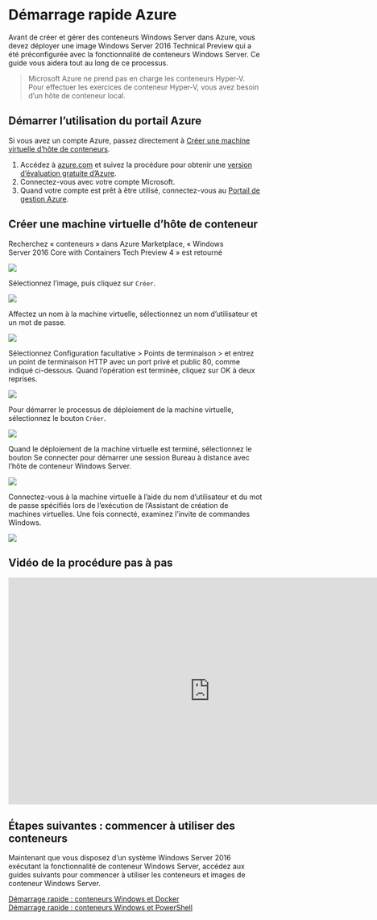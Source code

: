 



# Démarrage rapide Azure

Avant de créer et gérer des conteneurs Windows Server dans Azure, vous devez déployer une image Windows Server 2016 Technical Preview qui a été préconfigurée avec la fonctionnalité de conteneurs Windows Server. Ce guide vous aidera tout au long de ce processus.

> Microsoft Azure ne prend pas en charge les conteneurs Hyper-V. Pour effectuer les exercices de conteneur Hyper-V, vous avez besoin d’un hôte de conteneur local.

## Démarrer l’utilisation du portail Azure

Si vous avez un compte Azure, passez directement à [Créer une machine virtuelle d’hôte de conteneurs](#CreateacontainerhostVM).

1. Accédez à [azure.com](https://azure.com) et suivez la procédure pour obtenir une [version d’évaluation gratuite d’Azure](https://azure.microsoft.com/en-us/pricing/free-trial/).
2. Connectez-vous avec votre compte Microsoft.
3. Quand votre compte est prêt à être utilisé, connectez-vous au [Portail de gestion Azure](https://portal.azure.com).

## Créer une machine virtuelle d’hôte de conteneur

Recherchez « conteneurs » dans Azure Marketplace, « Windows Server 2016 Core with Containers Tech Preview 4 » est retourné

![](./media/newazure1.png)

Sélectionnez l’image, puis cliquez sur `Créer`.

![](./media/tp41.png)

Affectez un nom à la machine virtuelle, sélectionnez un nom d’utilisateur et un mot de passe.

![](media/newazure2.png)

Sélectionnez Configuration facultative > Points de terminaison > et entrez un point de terminaison HTTP avec un port privé et public 80, comme indiqué ci-dessous. Quand l’opération est terminée, cliquez sur OK à deux reprises.

![](./media/newazure3.png)

Pour démarrer le processus de déploiement de la machine virtuelle, sélectionnez le bouton `Créer`.

![](media/newazure2.png)

Quand le déploiement de la machine virtuelle est terminé, sélectionnez le bouton Se connecter pour démarrer une session Bureau à distance avec l’hôte de conteneur Windows Server.

![](media/newazure6.png)

Connectez-vous à la machine virtuelle à l’aide du nom d’utilisateur et du mot de passe spécifiés lors de l’exécution de l’Assistant de création de machines virtuelles. Une fois connecté, examinez l’invite de commandes Windows.

![](media/newazure7.png)

## Vidéo de la procédure pas à pas

<iframe src="https://channel9.msdn.com/Blogs/containers/Quick-Start-Configure-Windows-Server-Containers-in-Microsoft-Azure/player#ccLang=fr" width="800" height="450"  allowFullScreen="true" frameBorder="0" scrolling="no"></iframe>


## Étapes suivantes : commencer à utiliser des conteneurs

Maintenant que vous disposez d’un système Windows Server 2016 exécutant la fonctionnalité de conteneur Windows Server, accédez aux guides suivants pour commencer à utiliser les conteneurs et images de conteneur Windows Server.

[Démarrage rapide : conteneurs Windows et Docker](./manage_docker.md)  
[Démarrage rapide : conteneurs Windows et PowerShell](./manage_powershell.md)



<!--HONumber=Feb16_HO3-->
